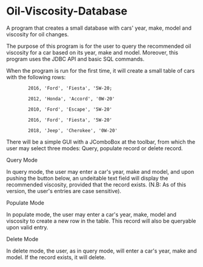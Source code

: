 # Oil-Viscosity-Database
A program that creates a small database with cars' year, make, model and viscosity for oil changes.

The purpose of this program is for the user to query the recommended oil viscosity for a car based on its year, make and model. Moreover, this program uses the JDBC API and basic SQL commands.

When the program is run for the first time, it will create a small table of cars with the following rows:

	   		2016, 'Ford', 'Fiesta', '5W-20;
			
			2012, 'Honda', 'Accord', '0W-20'
			
			2010, 'Ford', 'Escape', '5W-20'
			
			2016, 'Ford', 'Fiesta', '5W-20'
			
			2018, 'Jeep', 'Cherokee', '0W-20'
 
There will be a simple GUI with a JComboBox at the toolbar, from which the user may select three modes: Query, populate record or delete record.

Query Mode

In query mode, the user may enter a car's year, make and model, and upon pushing the button below, an undeitable text field will display the recommended viscosity, provided that the record exists. (N.B: As of this version, the user's entries are case sensitive).

Populate Mode

In populate mode, the user may enter a car's year, make, model and viscosity to create a new row in the table. This record will also be queryable upon valid entry.

Delete Mode

In delete mode, the user, as in query mode, will enter a car's year, make and model. If the record exists, it will delete.
